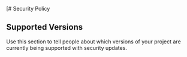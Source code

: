 [# Security Policy

## Supported Versions

Use this section to tell people about which versions of your project are
currently being supported with security updates.

